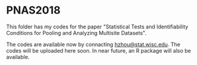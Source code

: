 # PNAS2018
This folder has my codes for the paper "Statistical Tests and Identifiability Conditions for Pooling and Analyzing Multisite Datasets". 

The codes are available now by connacting hzhou@stat.wisc.edu. The codes will be uploaded here soon. In near future, an R package will also be available. 
